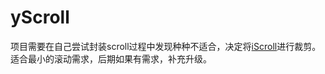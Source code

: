 # yScroll
项目需要在自己尝试封装scroll过程中发现种种不适合，决定将[iScroll](https://github.com/cubiq/iscroll/ "iScroll")进行裁剪。<br/>
适合最小的滚动需求，后期如果有需求，补充升级。